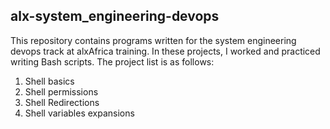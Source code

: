 ## alx-system_engineering-devops

This repository contains programs written for the system engineering devops track at alxAfrica training. In these projects, I worked and practiced writing Bash scripts. The project list is as follows:

01. Shell basics
02. Shell permissions
03. Shell Redirections
04. Shell variables expansions
